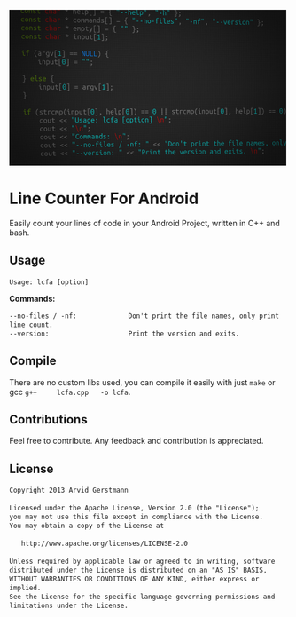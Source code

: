 ![lcfa Header](https://github.com/Leandros/Line-Counter-For-Android/blob/master/readme_files/header.png?raw=true)



Line Counter For Android
========================

Easily count your lines of code in your Android Project, written in C++ and bash. 



## Usage

```
Usage: lcfa [option]
```

**Commands:**
```
--no-files / -nf:             Don't print the file names, only print line count. 
--version:                    Print the version and exits.
```



## Compile

There are no custom libs used, you can compile it easily with just `make` or gcc `g++     lcfa.cpp   -o lcfa`.



## Contributions

Feel free to contribute. Any feedback and contribution is appreciated.




## License

```
Copyright 2013 Arvid Gerstmann

Licensed under the Apache License, Version 2.0 (the "License");
you may not use this file except in compliance with the License.
You may obtain a copy of the License at

   http://www.apache.org/licenses/LICENSE-2.0

Unless required by applicable law or agreed to in writing, software
distributed under the License is distributed on an "AS IS" BASIS,
WITHOUT WARRANTIES OR CONDITIONS OF ANY KIND, either express or implied.
See the License for the specific language governing permissions and
limitations under the License.
```

